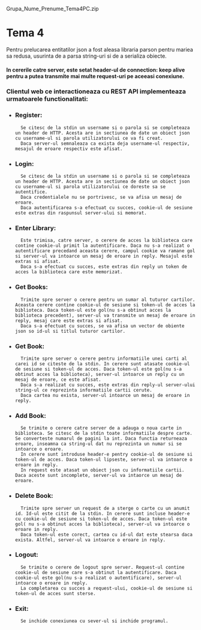 Grupa_Nume_Prenume_Tema4PC.zip

# Tema 4

Pentru prelucarea entitatilor json a fost aleasa libraria parson pentru mariea sa redusa, usurinta de a parsa string-uri si de a serializa obiecte.

#### In cererile catre server, este setat header-ul de connection: keep alive pentru a putea transmite mai multe request-uri pe aceeasi conexiune.

### Clientul web ce interactioneaza cu REST API implementeaza urmatoarele functionalitati:

* ### Register:
        Se citesc de la stdin un username si o parola si se completeaza un header de HTTP. Acesta are in sectiunea de date un obiect json cu username-ul si parola utilizatorului ce va fi creat.
        Daca server-ul semnaleaza ca exista deja username-ul respectiv, mesajul de eroare respectiv este afisat.

* ### Login:
        Se citesc de la stdin un username si o parola si se completeaza un header de HTTP. Acesta are in sectiunea de date un obiect json cu username-ul si parola utilizatorului ce doreste sa se autentifice.
        Daca credentialele nu se portrivesc, se va afisa un mesaj de eroare.
        Daca autentificarea s-a efectuat cu succes, cookie-ul de sesiune este extras din raspunsul server-ului si memorat.

* ### Enter Library:
        Este trimisa, catre server, o cerere de acces la biblioteca care contine cookie-ul primit la autentificare. Daca nu s-a realizat o autentificare precedand aceasta cerere, campul cookie va ramane gol si server-ul va intoarce un mesaj de eroare in reply. Mesajul este extras si afisat.
        Daca s-a efectuat cu succes, este extras din reply un token de acces la biblioteca care este memorizat.

* ### Get Books:
        Trimite spre server o cerere pentru un sumar al tuturor cartilor. Aceasta cerere contine cookie-ul de sesiune si token-ul de acces la biblioteca. Daca token-ul este gol(nu s-a obtinut acces la biblioteca precedent), server-ul va transmite un mesaj de eroare in reply, mesaj care este extras si afisat.
        Daca s-a efectuat cu succes, se va afisa un vector de obiente json so id-ul si titlul tuturor cartilor.

* ### Get Book:
        Trimite spre server o cerere pentru informatiile unei carti al carei id se citeste de la stdin. In cerere sunt atasate cookie-ul de sesiune si token-ul de acces. Daca token-ul este gol(nu s-a obtinut acces la biblioteca), server-ul intoarce un reply cu un mesaj de eroare, ce este afisat.
        Daca s-a realizat cu succes, este extras din reply-ul server-ului string-ul ce reprezinta informatiile cartii cerute.
        Daca cartea nu exista, server-ul intoarce un mesaj de eroare in reply.

* ### Add Book:
        Se trimite o cerere catre server de a adauga o noua carte in biblioteca. Se citesc de la stdin toate informatiile despre carte. Se converteste numarul de pagini la int. Daca functia returneaza eroare, inseamna ca string-ul dat nu reprezinta un numar si se intoarce o eroare.
        In cerere sunt introduse header-e pentry cookie-ul de sesiune si token-ul de acces. Daca token-ul lipseste, server-ul va intoarce o eroare in reply.
        In request este atasat un obiect json cu informatiile cartii. Daca aceste sunt incomplete, server-ul va intaorce un mesaj de eroare.

* ### Delete Book:
        Trimite spre server un request de a sterge o carte cu un anumit id. Id-ul este citit de la stdin. In cerere sunt incluse header-e cu cookie-ul de sesiune si token-ul de acces. Daca token-ul este gol( nu s-a obtinut acces la biblioteca), server-ul va intoarce o eroare in reply.
        Daca token-ul este corect, cartea cu id-ul dat este stearsa daca exista. Altfel, server-ul va intoarce o eroare in reply.

* ### Logout:
        Se trimite o cerere de logout spre server. Request-ul contine cookie-ul de sesiune care s-a obtinut la autentificare. Daca cookie-ul este gol(nu s-a realizat o autentificare), server-ul intoarce o eroare in reply.
        La completarea cu succes a request-ului, cookie-ul de sesiune si token-ul de acces sunt sterse.

* ### Exit:
        Se inchide conexiunea cu sever-ul si inchide programul.